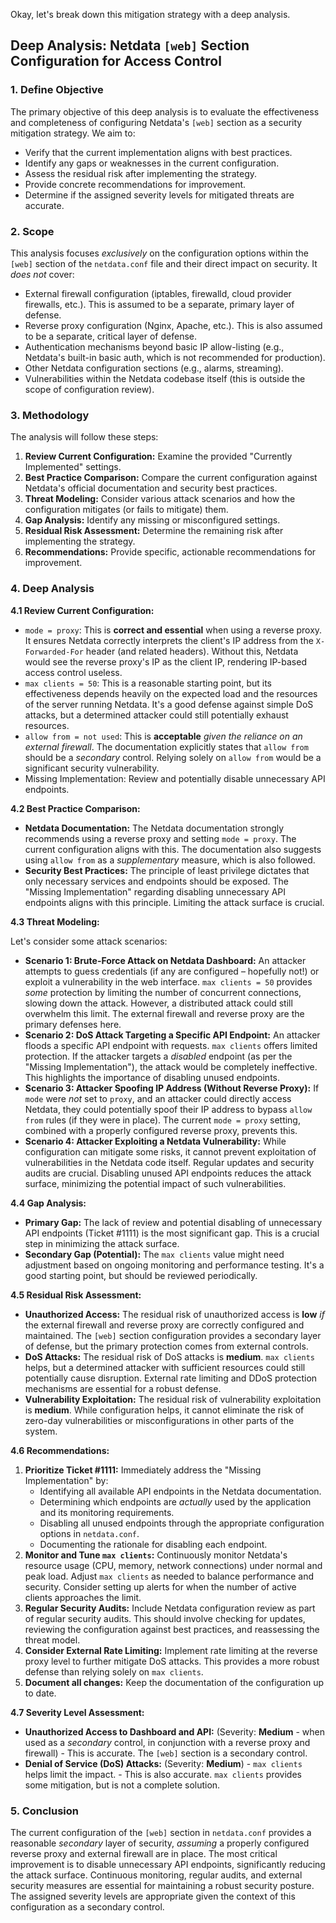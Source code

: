 Okay, let's break down this mitigation strategy with a deep analysis.

## Deep Analysis: Netdata `[web]` Section Configuration for Access Control

### 1. Define Objective

The primary objective of this deep analysis is to evaluate the effectiveness and completeness of configuring Netdata's `[web]` section as a security mitigation strategy.  We aim to:

*   Verify that the current implementation aligns with best practices.
*   Identify any gaps or weaknesses in the current configuration.
*   Assess the residual risk after implementing the strategy.
*   Provide concrete recommendations for improvement.
*   Determine if the assigned severity levels for mitigated threats are accurate.

### 2. Scope

This analysis focuses *exclusively* on the configuration options within the `[web]` section of the `netdata.conf` file and their direct impact on security.  It *does not* cover:

*   External firewall configuration (iptables, firewalld, cloud provider firewalls, etc.).  This is assumed to be a separate, primary layer of defense.
*   Reverse proxy configuration (Nginx, Apache, etc.).  This is also assumed to be a separate, critical layer of defense.
*   Authentication mechanisms beyond basic IP allow-listing (e.g., Netdata's built-in basic auth, which is not recommended for production).
*   Other Netdata configuration sections (e.g., alarms, streaming).
*   Vulnerabilities within the Netdata codebase itself (this is outside the scope of configuration review).

### 3. Methodology

The analysis will follow these steps:

1.  **Review Current Configuration:** Examine the provided "Currently Implemented" settings.
2.  **Best Practice Comparison:** Compare the current configuration against Netdata's official documentation and security best practices.
3.  **Threat Modeling:**  Consider various attack scenarios and how the configuration mitigates (or fails to mitigate) them.
4.  **Gap Analysis:** Identify any missing or misconfigured settings.
5.  **Residual Risk Assessment:** Determine the remaining risk after implementing the strategy.
6.  **Recommendations:** Provide specific, actionable recommendations for improvement.

### 4. Deep Analysis

**4.1 Review Current Configuration:**

*   `mode = proxy`:  This is **correct and essential** when using a reverse proxy.  It ensures Netdata correctly interprets the client's IP address from the `X-Forwarded-For` header (and related headers).  Without this, Netdata would see the reverse proxy's IP as the client IP, rendering IP-based access control useless.
*   `max clients = 50`: This is a reasonable starting point, but its effectiveness depends heavily on the expected load and the resources of the server running Netdata.  It's a good defense against simple DoS attacks, but a determined attacker could still potentially exhaust resources.
*   `allow from = not used`: This is **acceptable** *given the reliance on an external firewall*.  The documentation explicitly states that `allow from` should be a *secondary* control.  Relying solely on `allow from` would be a significant security vulnerability.
* Missing Implementation: Review and potentially disable unnecessary API endpoints.

**4.2 Best Practice Comparison:**

*   **Netdata Documentation:** The Netdata documentation strongly recommends using a reverse proxy and setting `mode = proxy`.  The current configuration aligns with this.  The documentation also suggests using `allow from` as a *supplementary* measure, which is also followed.
*   **Security Best Practices:**  The principle of least privilege dictates that only necessary services and endpoints should be exposed.  The "Missing Implementation" regarding disabling unnecessary API endpoints aligns with this principle.  Limiting the attack surface is crucial.

**4.3 Threat Modeling:**

Let's consider some attack scenarios:

*   **Scenario 1: Brute-Force Attack on Netdata Dashboard:** An attacker attempts to guess credentials (if any are configured – hopefully not!) or exploit a vulnerability in the web interface.  `max clients = 50` provides *some* protection by limiting the number of concurrent connections, slowing down the attack.  However, a distributed attack could still overwhelm this limit.  The external firewall and reverse proxy are the primary defenses here.
*   **Scenario 2: DoS Attack Targeting a Specific API Endpoint:** An attacker floods a specific API endpoint with requests.  `max clients` offers limited protection.  If the attacker targets a *disabled* endpoint (as per the "Missing Implementation"), the attack would be completely ineffective.  This highlights the importance of disabling unused endpoints.
*   **Scenario 3: Attacker Spoofing IP Address (Without Reverse Proxy):** If `mode` were *not* set to `proxy`, and an attacker could directly access Netdata, they could potentially spoof their IP address to bypass `allow from` rules (if they were in place).  The current `mode = proxy` setting, combined with a properly configured reverse proxy, prevents this.
*   **Scenario 4: Attacker Exploiting a Netdata Vulnerability:**  While configuration can mitigate some risks, it cannot prevent exploitation of vulnerabilities in the Netdata code itself.  Regular updates and security audits are crucial.  Disabling unused API endpoints reduces the attack surface, minimizing the potential impact of such vulnerabilities.

**4.4 Gap Analysis:**

*   **Primary Gap:** The lack of review and potential disabling of unnecessary API endpoints (Ticket #1111) is the most significant gap.  This is a crucial step in minimizing the attack surface.
*   **Secondary Gap (Potential):**  The `max clients` value might need adjustment based on ongoing monitoring and performance testing.  It's a good starting point, but should be reviewed periodically.

**4.5 Residual Risk Assessment:**

*   **Unauthorized Access:** The residual risk of unauthorized access is **low** *if* the external firewall and reverse proxy are correctly configured and maintained.  The `[web]` section configuration provides a secondary layer of defense, but the primary protection comes from external controls.
*   **DoS Attacks:** The residual risk of DoS attacks is **medium**.  `max clients` helps, but a determined attacker with sufficient resources could still potentially cause disruption.  External rate limiting and DDoS protection mechanisms are essential for a robust defense.
*   **Vulnerability Exploitation:** The residual risk of vulnerability exploitation is **medium**. While configuration helps, it cannot eliminate the risk of zero-day vulnerabilities or misconfigurations in other parts of the system.

**4.6 Recommendations:**

1.  **Prioritize Ticket #1111:**  Immediately address the "Missing Implementation" by:
    *   Identifying all available API endpoints in the Netdata documentation.
    *   Determining which endpoints are *actually* used by the application and its monitoring requirements.
    *   Disabling all unused endpoints through the appropriate configuration options in `netdata.conf`.
    *   Documenting the rationale for disabling each endpoint.
2.  **Monitor and Tune `max clients`:**  Continuously monitor Netdata's resource usage (CPU, memory, network connections) under normal and peak load.  Adjust `max clients` as needed to balance performance and security.  Consider setting up alerts for when the number of active clients approaches the limit.
3.  **Regular Security Audits:**  Include Netdata configuration review as part of regular security audits.  This should involve checking for updates, reviewing the configuration against best practices, and reassessing the threat model.
4.  **Consider External Rate Limiting:** Implement rate limiting at the reverse proxy level to further mitigate DoS attacks.  This provides a more robust defense than relying solely on `max clients`.
5. **Document all changes:** Keep the documentation of the configuration up to date.

**4.7 Severity Level Assessment:**

*   **Unauthorized Access to Dashboard and API:** (Severity: **Medium** - when used as a *secondary* control, in conjunction with a reverse proxy and firewall) - This is accurate. The `[web]` section is a secondary control.
*   **Denial of Service (DoS) Attacks:** (Severity: **Medium**) - `max clients` helps limit the impact. - This is also accurate. `max clients` provides some mitigation, but is not a complete solution.

### 5. Conclusion

The current configuration of the `[web]` section in `netdata.conf` provides a reasonable *secondary* layer of security, *assuming* a properly configured reverse proxy and external firewall are in place.  The most critical improvement is to disable unnecessary API endpoints, significantly reducing the attack surface.  Continuous monitoring, regular audits, and external security measures are essential for maintaining a robust security posture. The assigned severity levels are appropriate given the context of this configuration as a secondary control.